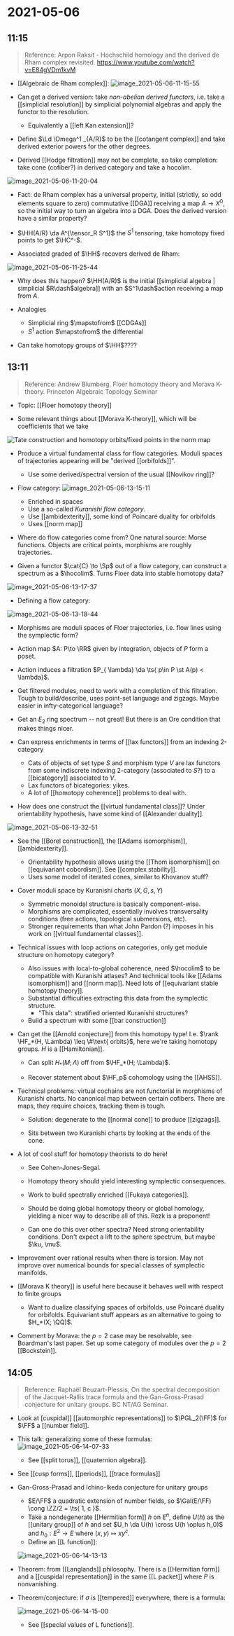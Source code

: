 # 2021-05-06

## 11:15

> Reference: Arpon Raksit - Hochschild homology and the derived de Rham complex revisited. <https://www.youtube.com/watch?v=E84gVDm1kvM>

- [[Algebraic de Rham complex]]:
![image_2021-05-06-11-15-55](figures/image_2021-05-06-11-15-55.png)

- Can get a derived version: take *non-abelian derived functors*, i.e. take a [[simplicial resolution]] by simplicial polynomial algebras and apply the functor to the resolution.
  - Equivalently a [[left Kan extension]]?
- Define $\Ld \Omega^1 _{A/R}$ to be the [[cotangent complex]] and take derived exterior powers for the other degrees.
- Derived [[Hodge filtration]] may not be complete, so take completion: take cone (cofiber?) in derived category and take a hocolim.

![image_2021-05-06-11-20-04](figures/image_2021-05-06-11-20-04.png)

- Fact: de Rham complex has a universal property, initial (strictly, so odd elements square to zero) commutative [[DGA]] receiving a map $A\to X^0$, so the initial way to turn an algebra into a DGA.
  Does the derived version have a similar property?

- $\HH(A/R) \da A^{\tensor_R S^1}$ the $S^1$ tensoring, take homotopy fixed points to get $\HC^-$.
- Associated graded of $\HH$ recovers derived de Rham:

![image_2021-05-06-11-25-44](figures/image_2021-05-06-11-25-44.png)

  - Why does this happen? $\HH(A/R)$ is the initial [[simplicial algebra | simplicial $R\dash$algebra]] with an $S^1\dash$action receiving a map from $A$.
  - Analogies
    - Simplicial ring $\mapstofrom$ [[CDGAs]]
    - $S^1$ action $\mapstofrom$ the differential

- Can take homotopy groups of $\HH$????

## 13:11

> Reference: Andrew Blumberg, Floer homotopy theory and Morava K-theory. 
  Princeton Algebraic Topology Seminar

- Topic: [[Floer homotopy theory]]

- Some relevant things about [[Morava K-theory]], which will be coefficients that we take

![Tate construction and homotopy orbits/fixed points in the norm map](figures/image_2021-05-06-13-11-30.png)

- Produce a virtual fundamental class for flow categories.
  Moduli spaces of trajectories appearing will be "derived [[orbifolds]]".

  - Use some derived/spectral version of the usual [[Novikov ring]]?

- Flow category:
![image_2021-05-06-13-15-11](figures/image_2021-05-06-13-15-11.png)

  - Enriched in spaces
  - Use a so-called *Kuranishi flow category*.
  - Use [[ambidexterity]], some kind of Poincaré duality for orbifolds
  - Uses [[norm map]]

- Where do flow categories come from?
  One natural source: Morse functions.
  Objects are critical points, morphisms are roughly trajectories.

- Given a functor $\cat{C} \to \Sp$ out of a flow category, can construct a spectrum as a $\hocolim$.
  Turns Floer data into stable homotopy data?

![image_2021-05-06-13-17-37](figures/image_2021-05-06-13-17-37.png)

- Defining a flow category:

![image_2021-05-06-13-18-44](figures/image_2021-05-06-13-18-44.png)

  - Morphisms are moduli spaces of Floer trajectories, i.e. flow lines using the symplectic form?

  - Action map $A: P\to \RR$ given by integration, objects of $P$ form a poset.

  - Action induces a filtration $P_{ \lambda} \da \ts{ p\in P \st A(p) < \lambda}$.

  - Get filtered modules, need to work with a completion of this filtration.
    Tough to build/describe, uses point-set language and zigzags.
    Maybe easier in infty-categorical language?

- Get an $E_2$ ring spectrum -- not great! 
  But there is an Ore condition that makes things nicer.

- Can express enrichments in terms of [[lax functors]] from an indexing 2-category
  - Cats of objects of set type $S$ and morphism type $V$ are lax functors from some indiscrete indexing 2-category (associated to $S$?) to a [[bicategory]] associated to $V$.
  - Lax functors of bicategories: yikes.
  - A lot of [[homotopy coherence]] problems to deal with.

- How does one construct the [[virtual fundamental class]]?
  Under orientability hypothesis, have some kind of [[Alexander duality]].

![image_2021-05-06-13-32-51](figures/image_2021-05-06-13-32-51.png)

- See the [[Borel construction]], the [[Adams isomorphism]], [[ambidexterity]].
  - Orientability hypothesis allows using the [[Thom isomorphism]] on [[equivariant cobordism]].
    See [[complex stability]].
  - Uses some model of iterated cones, similar to Khovanov stuff?

- Cover moduli space by Kuranishi charts $(X, G, s, Y)$
  - Symmetric monoidal structure is basically component-wise.
  - Morphisms are complicated, essentially involves transversality conditions (free actions, topological submersions, etc).
  - Stronger requirements than what John Pardon (?) imposes in his work on [[virtual fundamental classes]].

- Technical issues with loop actions on categories, only get module structure on homotopy category?
  - Also issues with local-to-global coherence, need $\hocolim$ to be compatible with Kuranishi atlases?
    And technical tools like [[Adams isomorphism]] and [[norm map]].
    Need lots of [[equivariant stable homotopy theory]].
  - Substantial difficulties extracting this data from the symplectic structure.
    - "This data": stratified oriented Kuranishi structures?
  - Build a spectrum with some [[bar construction]]

- Can get the [[Arnold conjecture]] from this homotopy type!
  I.e. $\rank \HF_*(H, \Lambda) \leq \#\text{ orbits}$, here we're taking homotopy groups.
  $H$ is a [[Hamiltonian]].
  - Can split $H_*(M; \Lambda)$ off from $\HF_*(H; \Lambda)$.

  - Recover statement about $\HF_p$ cohomology using the [[AHSS]].

- Technical problems: virtual cochains are not functorial in morphisms of Kuranishi charts.
  No canonical map between certain cofibers.
  There are maps, they require choices, tracking them is tough.

  - Solution: degenerate to the [[normal cone]] to produce [[zigzags]].

  - Sits between two Kuranishi charts by looking at the ends of the cone.


- A lot of cool stuff for homotopy theorists to do here!
  - See Cohen-Jones-Segal.
  - Homotopy theory should yield interesting symplectic consequences.
  - Work to build spectrally enriched [[Fukaya categories]].
  - Should be doing global homotopy theory or global homology, yielding a nicer way to describe all of this.
    Rezk is a proponent!

  - Can one do this over other spectra?
  Need strong orientability conditions.
  Don't expect a lift to the sphere spectrum, but maybe $\ku, \mu$.

- Improvement over rational results when there is torsion.
  May not improve over numerical bounds for special classes of symplectic manifolds.

- [[Morava K theory]] is useful here because it behaves well with respect to finite groups
  - Want to dualize classifying spaces of orbifolds, use Poincaré duality for orbifolds.
    Equivariant stuff appears as an alternative to going to $H_*(X; \QQ)$.
- Comment by Morava: the $p=2$ case may be resolvable, see Boardman's last paper.
  Set up some category of modules over the $p=2$ [[Bockstein]].


## 14:05

> Reference: Raphaël Beuzart-Plessis, On the spectral decomposition of the Jacquet-Rallis trace formula and the Gan-Gross-Prasad conjecture for unitary groups.
  BC NT/AG Seminar.

- Look at [cuspidal]] [[automorphic representations]] to $\PGL_2(\FF)$ for $\FF$ a [[number field]].

- This talk: generalizing some of these formulas:
![image_2021-05-06-14-07-33](figures/image_2021-05-06-14-07-33.png)

  - See [[split torus]], [[quaternion algebra]].

- See [[cusp forms]], [[periods]], [[trace formulas]]

- Gan-Gross-Prasad and Ichino-Ikeda conjecture for unitary groups
  - $E/\FF$ a quadratic extension of number fields, so $\Gal(E/\FF) \cong \ZZ/2 = \ts{ 1, c }$.
  - Take a nondegenerate [[Hermitian form]] $h$ on $E^n$, define $U(h)$ as the [[unitary group]] of $h$ and set $U_h \da U(h) \cross U(h \oplus h_0)$ and $h_0: E^2 \to E$ where $(x,y) \mapsto xy^c$.
  - Define an [[L function]]:

  ![image_2021-05-06-14-13-13](figures/image_2021-05-06-14-13-13.png)

- Theorem: from [[Langlands]] philosophy.
  There is a [[Hermitian form]] and a [[cuspidal representation]] in the same [[L packet]] where $P$ is nonvanishing.
- Theorem/conjecture: if $\sigma$ is [[tempered]] everywhere, there is a formula:

  ![image_2021-05-06-14-15-00](figures/image_2021-05-06-14-15-00.png)


  - See [[special values of L functions]].

